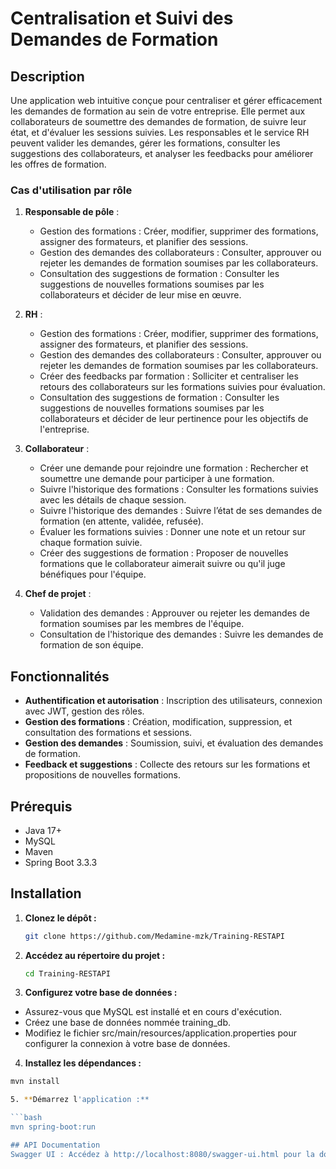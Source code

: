 # Centralisation et Suivi des Demandes de Formation

## Description

Une application web intuitive conçue pour centraliser et gérer efficacement les demandes de formation au sein de votre entreprise. Elle permet aux collaborateurs de soumettre des demandes de formation, de suivre leur état, et d'évaluer les sessions suivies. Les responsables et le service RH peuvent valider les demandes, gérer les formations, consulter les suggestions des collaborateurs, et analyser les feedbacks pour améliorer les offres de formation.

### Cas d'utilisation par rôle

1. **Responsable de pôle** :
   - Gestion des formations : Créer, modifier, supprimer des formations, assigner des formateurs, et planifier des sessions.
   - Gestion des demandes des collaborateurs : Consulter, approuver ou rejeter les demandes de formation soumises par les collaborateurs.
   - Consultation des suggestions de formation : Consulter les suggestions de nouvelles formations soumises par les collaborateurs et décider de leur mise en œuvre.

2. **RH** :
   - Gestion des formations : Créer, modifier, supprimer des formations, assigner des formateurs, et planifier des sessions.
   - Gestion des demandes des collaborateurs : Consulter, approuver ou rejeter les demandes de formation soumises par les collaborateurs.
   - Créer des feedbacks par formation : Solliciter et centraliser les retours des collaborateurs sur les formations suivies pour évaluation.
   - Consultation des suggestions de formation : Consulter les suggestions de nouvelles formations soumises par les collaborateurs et décider de leur pertinence pour les objectifs de l'entreprise.

3. **Collaborateur** :
   - Créer une demande pour rejoindre une formation : Rechercher et soumettre une demande pour participer à une formation.
   - Suivre l'historique des formations : Consulter les formations suivies avec les détails de chaque session.
   - Suivre l'historique des demandes : Suivre l’état de ses demandes de formation (en attente, validée, refusée).
   - Évaluer les formations suivies : Donner une note et un retour sur chaque formation suivie.
   - Créer des suggestions de formation : Proposer de nouvelles formations que le collaborateur aimerait suivre ou qu'il juge bénéfiques pour l'équipe.

4. **Chef de projet** :
   - Validation des demandes : Approuver ou rejeter les demandes de formation soumises par les membres de l'équipe.
   - Consultation de l'historique des demandes : Suivre les demandes de formation de son équipe.

## Fonctionnalités

- **Authentification et autorisation** : Inscription des utilisateurs, connexion avec JWT, gestion des rôles.
- **Gestion des formations** : Création, modification, suppression, et consultation des formations et sessions.
- **Gestion des demandes** : Soumission, suivi, et évaluation des demandes de formation.
- **Feedback et suggestions** : Collecte des retours sur les formations et propositions de nouvelles formations.

## Prérequis

- Java 17+
- MySQL
- Maven
- Spring Boot 3.3.3

## Installation

1. **Clonez le dépôt :**

   ```bash
   git clone https://github.com/Medamine-mzk/Training-RESTAPI
   
2. **Accédez au répertoire du projet :**
   ```bash
   cd Training-RESTAPI
3. **Configurez votre base de données :**

  - Assurez-vous que MySQL est installé et en cours d'exécution.
  - Créez une base de données nommée training_db.
  - Modifiez le fichier src/main/resources/application.properties pour configurer la connexion à votre base de données.

4. **Installez les dépendances :**
  ```bash
  mvn install

5. **Démarrez l'application :**

  ```bash
  mvn spring-boot:run

## API Documentation
Swagger UI : Accédez à http://localhost:8080/swagger-ui.html pour la documentation interactive de l'API.
